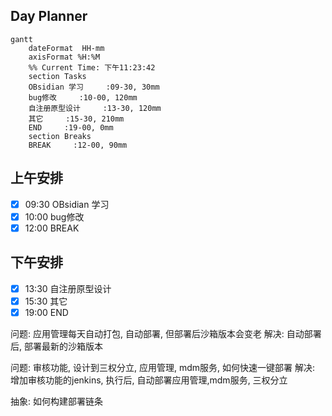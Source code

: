 ## Day Planner
```mermaid
gantt
    dateFormat  HH-mm
    axisFormat %H:%M
    %% Current Time: 下午11:23:42
    section Tasks
    OBsidian 学习     :09-30, 30mm
    bug修改     :10-00, 120mm
    自注册原型设计     :13-30, 120mm
    其它     :15-30, 210mm
    END     :19-00, 0mm
    section Breaks
    BREAK     :12-00, 90mm
```

## 上午安排
- [x] 09:30 OBsidian 学习
- [x] 10:00 bug修改
- [x] 12:00 BREAK

## 下午安排
- [x] 13:30 自注册原型设计
- [x] 15:30 其它
- [x] 19:00 END

问题: 应用管理每天自动打包, 自动部署, 但部署后沙箱版本会变老
解决: 自动部署后, 部署最新的沙箱版本

问题: 审核功能, 设计到三权分立, 应用管理, mdm服务, 如何快速一键部署
解决: 增加审核功能的jenkins, 执行后, 自动部署应用管理,mdm服务, 三权分立

抽象: 如何构建部署链条

